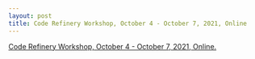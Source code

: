 ```yaml
---
layout: post
title: Code Refinery Workshop, October 4 - October 7, 2021, Online
---
```

[Code Refinery Workshop, October 4 - October 7, 2021, Online.](https://esciencecenter-digital-skills.github.io/2021-10-04-ds-cr/)
